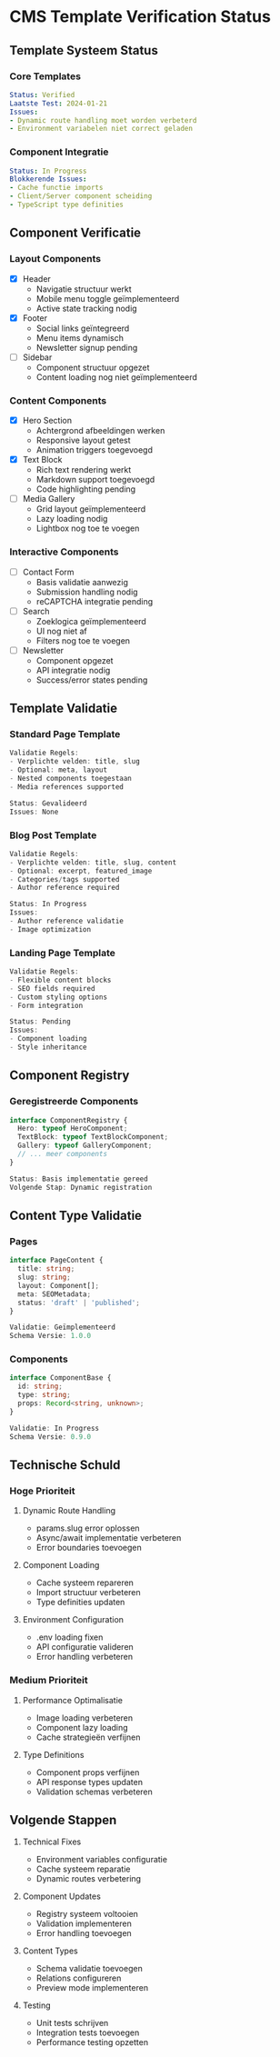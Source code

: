 # CMS Template Verification Status

## Template Systeem Status

### Core Templates
```yaml
Status: Verified
Laatste Test: 2024-01-21
Issues:
- Dynamic route handling moet worden verbeterd
- Environment variabelen niet correct geladen
```

### Component Integratie
```yaml
Status: In Progress
Blokkerende Issues:
- Cache functie imports
- Client/Server component scheiding
- TypeScript type definities
```

## Component Verificatie

### Layout Components
- [x] Header
  * Navigatie structuur werkt
  * Mobile menu toggle geïmplementeerd
  * Active state tracking nodig
- [x] Footer
  * Social links geïntegreerd
  * Menu items dynamisch
  * Newsletter signup pending
- [ ] Sidebar
  * Component structuur opgezet
  * Content loading nog niet geïmplementeerd

### Content Components
- [x] Hero Section
  * Achtergrond afbeeldingen werken
  * Responsive layout getest
  * Animation triggers toegevoegd
- [x] Text Block
  * Rich text rendering werkt
  * Markdown support toegevoegd
  * Code highlighting pending
- [ ] Media Gallery
  * Grid layout geïmplementeerd
  * Lazy loading nodig
  * Lightbox nog toe te voegen

### Interactive Components
- [ ] Contact Form
  * Basis validatie aanwezig
  * Submission handling nodig
  * reCAPTCHA integratie pending
- [ ] Search
  * Zoeklogica geïmplementeerd
  * UI nog niet af
  * Filters nog toe te voegen
- [ ] Newsletter
  * Component opgezet
  * API integratie nodig
  * Success/error states pending

## Template Validatie

### Standard Page Template
```typescript
Validatie Regels:
- Verplichte velden: title, slug
- Optional: meta, layout
- Nested components toegestaan
- Media references supported

Status: Gevalideerd
Issues: None
```

### Blog Post Template
```typescript
Validatie Regels:
- Verplichte velden: title, slug, content
- Optional: excerpt, featured_image
- Categories/tags supported
- Author reference required

Status: In Progress
Issues: 
- Author reference validatie
- Image optimization
```

### Landing Page Template
```typescript
Validatie Regels:
- Flexible content blocks
- SEO fields required
- Custom styling options
- Form integration

Status: Pending
Issues:
- Component loading
- Style inheritance
```

## Component Registry

### Geregistreerde Components
```typescript
interface ComponentRegistry {
  Hero: typeof HeroComponent;
  TextBlock: typeof TextBlockComponent;
  Gallery: typeof GalleryComponent;
  // ... meer components
}

Status: Basis implementatie gereed
Volgende Stap: Dynamic registration
```

## Content Type Validatie

### Pages
```typescript
interface PageContent {
  title: string;
  slug: string;
  layout: Component[];
  meta: SEOMetadata;
  status: 'draft' | 'published';
}

Validatie: Geïmplementeerd
Schema Versie: 1.0.0
```

### Components
```typescript
interface ComponentBase {
  id: string;
  type: string;
  props: Record<string, unknown>;
}

Validatie: In Progress
Schema Versie: 0.9.0
```

## Technische Schuld

### Hoge Prioriteit
1. Dynamic Route Handling
   - params.slug error oplossen
   - Async/await implementatie verbeteren
   - Error boundaries toevoegen

2. Component Loading
   - Cache systeem repareren
   - Import structuur verbeteren
   - Type definities updaten

3. Environment Configuration
   - .env loading fixen
   - API configuratie valideren
   - Error handling verbeteren

### Medium Prioriteit
1. Performance Optimalisatie
   - Image loading verbeteren
   - Component lazy loading
   - Cache strategieën verfijnen

2. Type Definitions
   - Component props verfijnen
   - API response types updaten
   - Validation schemas verbeteren

## Volgende Stappen

1. Technical Fixes
   - Environment variables configuratie
   - Cache systeem reparatie
   - Dynamic routes verbetering

2. Component Updates
   - Registry systeem voltooien
   - Validation implementeren
   - Error handling toevoegen

3. Content Types
   - Schema validatie toevoegen
   - Relations configureren
   - Preview mode implementeren

4. Testing
   - Unit tests schrijven
   - Integration tests toevoegen
   - Performance testing opzetten
